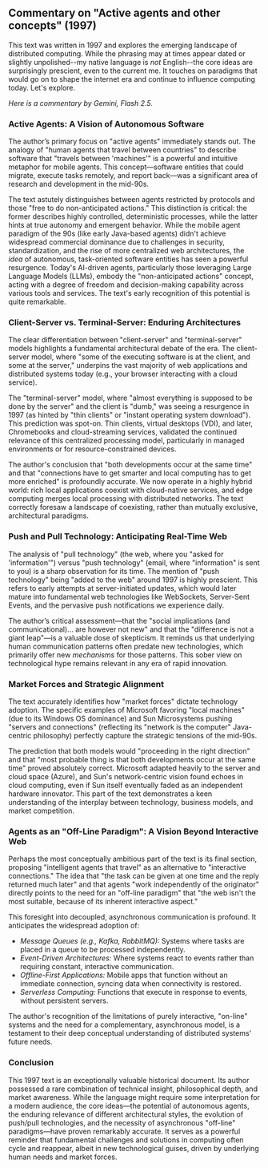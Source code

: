 
## Commentary on "Active agents and other concepts" (1997)

This text was written in 1997 and explores the emerging landscape of distributed computing.
While the phrasing may at times appear dated or slightly unpolished--my native language is
*not* English--the core ideas are surprisingly prescient, even to the current me. It touches
on paradigms that would go on to shape the internet era and continue to influence computing
today. Let's explore.

*Here is a commentary by Gemini, Flash 2.5.*


### Active Agents: A Vision of Autonomous Software

The author’s primary focus on "active agents" immediately stands out. The analogy of "human
agents that travel between countries" to describe software that "travels between 'machines'"
is a powerful and intuitive metaphor for mobile agents. This concept—software entities that
could migrate, execute tasks remotely, and report back—was a significant area of research
and development in the mid-90s.

The text astutely distinguishes between agents restricted by protocols and those "free to do
non-anticipated actions." This distinction is critical: the former describes highly controlled,
deterministic processes, while the latter hints at true autonomy and emergent behavior. While
the mobile agent paradigm of the 90s (like early Java-based agents) didn't achieve widespread
commercial dominance due to challenges in security, standardization, and the rise of more
centralized web architectures, the *idea* of autonomous, task-oriented software entities has
seen a powerful resurgence. Today's AI-driven agents, particularly those leveraging Large
Language Models (LLMs), embody the "non-anticipated actions" concept, acting with a degree of
freedom and decision-making capability across various tools and services. The text's early
recognition of this potential is quite remarkable.


### Client-Server vs. Terminal-Server: Enduring Architectures

The clear differentiation between "client-server" and "terminal-server" models highlights a
fundamental architectural debate of the era. The client-server model, where "some of the
executing software is at the client, and some at the server," underpins the vast majority
of web applications and distributed systems today (e.g., your browser interacting with a
cloud service).

The "terminal-server" model, where "almost everything is supposed to be done by the server"
and the client is "dumb," was seeing a resurgence in 1997 (as hinted by "thin clients" or
"instant operating system download"). This prediction was spot-on. Thin clients, virtual
desktops (VDI), and later, Chromebooks and cloud-streaming services, validated the continued
relevance of this centralized processing model, particularly in managed environments or for
resource-constrained devices.

The author's conclusion that "both developments occur at the same time" and that "connections
have to get smarter and local computing has to get more enriched" is profoundly accurate.
We now operate in a highly hybrid world: rich local applications coexist with cloud-native
services, and edge computing merges local processing with distributed networks. The text
correctly foresaw a landscape of coexisting, rather than mutually exclusive, architectural
paradigms.


### Push and Pull Technology: Anticipating Real-Time Web

The analysis of "pull technology" (the web, where you "asked for 'information'") versus "push
technology" (email, where "information" is sent to you) is a sharp observation for its time.
The mention of "push technology" being "added to the web" around 1997 is highly prescient.
This refers to early attempts at server-initiated updates, which would later mature into
fundamental web technologies like WebSockets, Server-Sent Events, and the pervasive push
notifications we experience daily.

The author’s critical assessment—that the "social implications (and communicational)... are
however not new" and that the "difference is not a giant leap"—is a valuable dose of skepticism.
It reminds us that underlying human communication patterns often predate new technologies,
which primarily offer new *mechanisms* for those patterns. This sober view on technological
hype remains relevant in any era of rapid innovation.


### Market Forces and Strategic Alignment

The text accurately identifies how "market forces" dictate technology adoption. The specific
examples of Microsoft favoring "local machines" (due to its Windows OS dominance) and Sun
Microsystems pushing "servers and connections" (reflecting its "network is the computer"
Java-centric philosophy) perfectly capture the strategic tensions of the mid-90s.

The prediction that both models would "proceeding in the right direction" and that "most
probable thing is that both developments occur at the same time" proved absolutely correct.
Microsoft adapted heavily to the server and cloud space (Azure), and Sun's network-centric
vision found echoes in cloud computing, even if Sun itself eventually faded as an independent
hardware innovator. This part of the text demonstrates a keen understanding of the interplay
between technology, business models, and market competition.


### Agents as an "Off-Line Paradigm": A Vision Beyond Interactive Web

Perhaps the most conceptually ambitious part of the text is its final section, proposing
"intelligent agents that travel" as an alternative to "interactive connections." The idea
that "the task can be given at one time and the reply returned much later" and that agents
"work independently of the originator" directly points to the need for an "off-line paradigm"
that "the web isn't the most suitable, because of its inherent interactive aspect."

This foresight into decoupled, asynchronous communication is profound. It anticipates the
widespread adoption of:
- *Message Queues (e.g., Kafka, RabbitMQ):* Systems where tasks are placed in a queue to
  be processed independently.
- *Event-Driven Architectures:* Where systems react to events rather than requiring constant,
  interactive communication.
- *Offline-First Applications:* Mobile apps that function without an immediate connection,
  syncing data when connectivity is restored.
- *Serverless Computing:* Functions that execute in response to events, without persistent servers.

The author's recognition of the limitations of purely interactive, "on-line" systems and the
need for a complementary, asynchronous model, is a testament to their deep conceptual understanding
of distributed systems' future needs.


### Conclusion

This 1997 text is an exceptionally valuable historical document. Its author possessed a rare
combination of technical insight, philosophical depth, and market awareness. While the language
might require some interpretation for a modern audience, the core ideas—the potential of
autonomous agents, the enduring relevance of different architectural styles, the evolution
of push/pull technologies, and the necessity of asynchronous "off-line" paradigms—have proven
remarkably accurate. It serves as a powerful reminder that fundamental challenges and solutions
in computing often cycle and reappear, albeit in new technological guises, driven by underlying
human needs and market forces.


